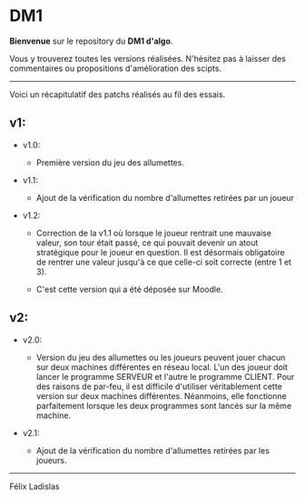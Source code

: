 # DM1

**Bienvenue** sur le repository du **DM1 d'algo**.

Vous y trouverez toutes les versions réalisées.
N'hésitez pas à laisser des commentaires ou propositions d'amélioration des scipts.

___

Voici un récapitulatif des patchs réalisés au fil des essais.


## v1:

+ v1.0:
    + Première version du jeu des allumettes.
    
+ v1.1:
    + Ajout de la vérification du nombre d'allumettes retirées par un joueur

+ v1.2:
    + Correction de la v1.1 où lorsque le joueur rentrait une mauvaise valeur, son tour était passé, ce qui pouvait devenir un atout stratégique pour le joueur en question. Il est désormais obligatoire de rentrer une valeur jusqu'à ce que celle-ci soit correcte (entre 1 et 3).

    + C'est cette version qui a été déposée sur Moodle.

## v2:

+ v2.0:
    + Version du jeu des allumettes ou les joueurs peuvent jouer chacun sur deux machines différentes en réseau local. L'un des joueur doit lancer le programme SERVEUR et l'autre le programme CLIENT. Pour des raisons de par-feu, il est difficile d'utiliser véritablement cette version sur deux machines différentes. Néanmoins, elle fonctionne parfaitement lorsque les deux programmes sont lancés sur la même machine.

+ v2.1:
    + Ajout de la vérification du nombre d'allumettes retirées par les joueurs.


___

Félix Ladislas